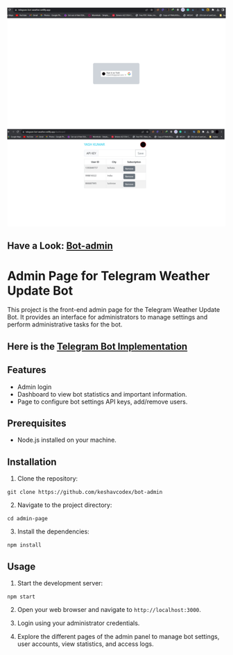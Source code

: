 ![App Preview](./public/preview.jpg)

## Have a Look: [Bot-admin](https://telegram-bot-weather.netlify.app/) 

# Admin Page for Telegram Weather Update Bot

This project is the front-end admin page for the Telegram Weather Update Bot. It provides an interface for administrators to manage settings and perform administrative tasks for the bot.

## Here is the [Telegram Bot Implementation](https://github.com/yashkr90/telegram-bot)

## Features

- Admin login
- Dashboard to view bot statistics and important information.
- Page to configure bot settings API keys, add/remove users.

## Prerequisites

- Node.js installed on your machine.

## Installation

1. Clone the repository:

```shell
git clone https://github.com/keshavcodex/bot-admin
```

2. Navigate to the project directory:

```shell
cd admin-page
```

3. Install the dependencies:

```shell
npm install
```

## Usage

1. Start the development server:

```shell
npm start
```

2. Open your web browser and navigate to `http://localhost:3000`.

3. Login using your administrator credentials.

4. Explore the different pages of the admin panel to manage bot settings, user accounts, view statistics, and access logs.
